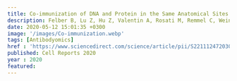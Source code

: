 ```yaml
---
title: Co-immunization of DNA and Protein in the Same Anatomical Sites Induces Superior Protective Immune Responses against SHIV Challenge
description: Felber B, Lu Z, Hu Z, Valentin A, Rosati M, Remmel C, Weiner J, Carpenter M, Faircloth K, Stanfield-Oakley S, Williams W, Shen X, Tomaras G, LaBranche C, Montefiori D, Trinh H, Rao M, Alam M, Vandergrift N, O Saunders K, Wang Y, Rountree W, <strong><u>Das J</u></strong>, Alter G, Reed S, Aye P, Schiro F, Pahar B, Dufour J, Veazey R, Marx P, Venzon D, Shaw G, Ferrari G, Ackerman M, Haynes B, Pavlakis G
date: 2020-05-12 15:01:35 +0300
image: '/images/Co-immunization.webp'
tags: [Antibodyomics]
href : 'https://www.sciencedirect.com/science/article/pii/S2211124720305775?via%3Dihub'
published: Cell Reports 2020
year : 2020
featured:
---
```

